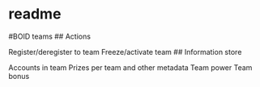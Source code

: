 
# readme


#BOID teams ## Actions





Register/deregister to team Freeze/activate team ## Information store





Accounts in team Prizes per team and other metadata Team power Team bonus 


    
